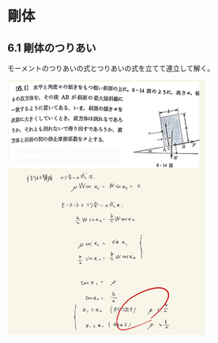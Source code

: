 <script type="text/javascript" async src="https://cdnjs.cloudflare.com/ajax/libs/mathjax/2.7.7/MathJax.js?config=TeX-MML-AM_CHTML">

</script>

<script type="text/x-mathjax-config">
 MathJax.Hub.Config({
 tex2jax: {
 inlineMath: [['$', '$'] ],
 displayMath: [ ['$$','$$'], ["\\[","\\]"] ]
 }
 });
</script>

# 剛体
## 6.1 剛体のつりあい

モーメントのつりあいの式とつりあいの式を立てて連立して解く。
<br>

<img width="400" alt="rikigaku-151" src="./images/rb-1/rikigaku-151.jpg">
